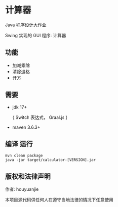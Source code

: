 # 计算器

Java 程序设计大作业

Swing 实现的 GUI 程序: 计算器

## 功能

- 加减乘除
- 清除退格
- 开方

## 需要

- jdk 17+

  { Switch 表达式， Graal.js }

- maven 3.6.3+

## 编译 运行

```shell
mvn clean package
java -jar target/calculator-[VERSION].jar
```

## 版权和法律声明

作者: houyuanjie

本项目源代码供任何人在遵守当地法律的情况下任意使用